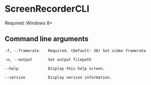 # ScreenRecorderCLI
Required: Windows 8+
## Command line arguments
```
-f, --framerate    Required. (Default: 30) Set video framerate

-o, --output       Set output filepath

--help             Display this help screen.

--version          Display version information.
```
